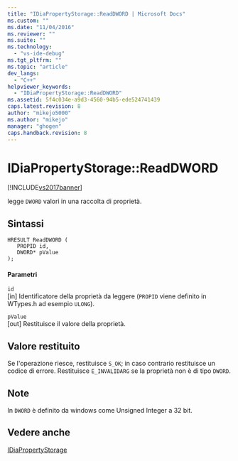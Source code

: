 ```yaml
---
title: "IDiaPropertyStorage::ReadDWORD | Microsoft Docs"
ms.custom: ""
ms.date: "11/04/2016"
ms.reviewer: ""
ms.suite: ""
ms.technology: 
  - "vs-ide-debug"
ms.tgt_pltfrm: ""
ms.topic: "article"
dev_langs: 
  - "C++"
helpviewer_keywords: 
  - "IDiaPropertyStorage::ReadDWORD"
ms.assetid: 5f4c034e-a9d3-4560-94b5-ede524741439
caps.latest.revision: 8
author: "mikejo5000"
ms.author: "mikejo"
manager: "ghogen"
caps.handback.revision: 8
---
```

# IDiaPropertyStorage::ReadDWORD
[!INCLUDE[vs2017banner](../../code-quality/includes/vs2017banner.md)]

legge `DWORD` valori in una raccolta di proprietà.  
  
## Sintassi  
  
```cpp#  
HRESULT ReadDWORD (   
   PROPID id,  
   DWORD* pValue  
);  
```  
  
#### Parametri  
 `id`  
 \[in\]  Identificatore della proprietà da leggere \(`PROPID` viene definito in WTypes.h ad esempio  `ULONG`\).  
  
 `pValue`  
 \[out\]  Restituisce il valore della proprietà.  
  
## Valore restituito  
 Se l'operazione riesce, restituisce `S_OK`; in caso contrario restituisce un codice di errore.  Restituisce `E_INVALIDARG` se la proprietà non è di tipo  `DWORD`.  
  
## Note  
 In `DWORD` è definito da windows come Unsigned Integer a 32 bit.  
  
## Vedere anche  
 [IDiaPropertyStorage](../../debugger/debug-interface-access/idiapropertystorage.md)